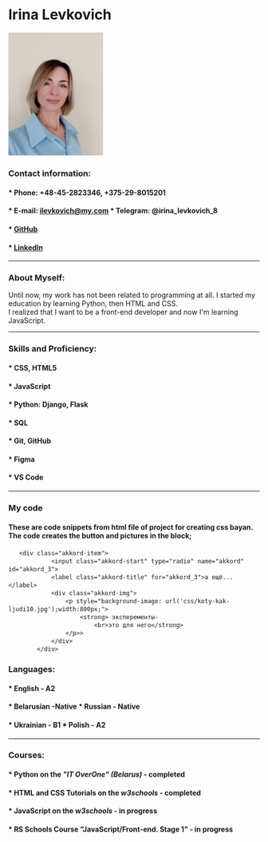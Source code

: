 # **Irina Levkovich**
<img src="IMG_20221002_193744.jpg" alt="oops" style="width:190px;"/>

### **Contact information:**
#### * Phone: +48-45-2823346, +375-29-8015201
#### * E-mail: ilevkovich@my.com * Telegram: @irina_levkovich_8
#### * [GitHub](https://github.com/Irina-Levkovich)
#### * [LinkedIn](https://www.linkedin.com/in/irina-levkovich-668ab51bb/)
---


### **About Myself:**
Until now, my work has not been related to programming at all.
I started my education by learning Python, then HTML and CSS.<br/>
I realized that I want to be a front-end developer and now I'm learning JavaScript.

---
### **Skills and Proficiency:**
#### * CSS, HTML5
#### * JavaScript
#### * Python: Django, Flask
#### * SQL
#### * Git, GitHub
#### * Figma
#### * VS Code
---

### **My code**
#### These are code snippets from html file of project for creating css bayan. The code creates the button and pictures in the block;
       <div class="akkord-item">
                <input class="akkord-start" type="radio" name="akkord" id="akkord_3">
                <label class="akkord-title" for="akkord_3">а ещё...</label>
                <div class="akkord-img"> 
                    <p style="background-image: url('css/koty-kak-ljudi10.jpg');width:800px;">
                        <strong> эксперементы-
                            <br>это для него</strong>                   
                    </p>>
                </div>
            </div>
### **Languages:**
#### * English - A2 
#### * Belarusian -Native * Russian - Native
#### * Ukrainian - B1 * Polish - A2
---

### **Courses:**
#### * Python on the *"IT OverOne" (Belarus)* - completed
#### * HTML and CSS Tutorials on the *w3schools* - completed
#### * JavaScript on the *w3schools* - in progress
#### * RS Schools Course "JavaScript/Front-end. Stage 1" - in progress






